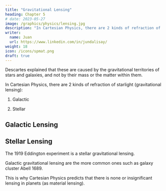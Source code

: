 ```yaml
---
title: "Gravitational Lensing"
heading: Chapter 5
# date: 2023-05-27
image: /graphics/physics/lensing.jpg
description: "In Cartesian Physics, there are 2 kinds of refraction of starlight (gravitational lensing)"
writer:
  name: Juan
  url: https://www.linkedin.com/in/jundalisay/
weight: 18
icon: /icons/spmat.png
draft: true
---
```



<!-- The quanta of radiance is  -->

Descartes explained that these are caused by the gravitational territories of stars and galaxies, and not by their mass or the matter within them.


In Cartesian Physics, there are 2 kinds of refraction of starlight (gravitational lensing):

1. Galactic

2. Stellar
<!-- 3. Material -->


## Galactic Lensing 


## Stellar Lensing

The 1919 Eddington experiment is a stellar gravitational lensing.

Galactic gravitational lensing are the more common ones such as galaxy cluster Abell 1689.



This is why Cartesian Physics predicts that there is none or insignificant lensing in planets (as material lensing).

